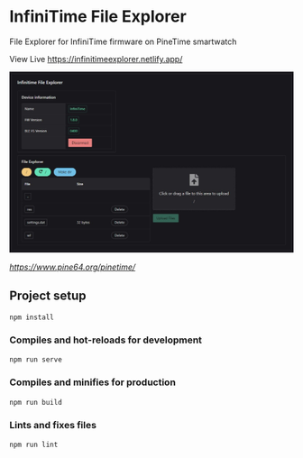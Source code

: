 # InfiniTime File Explorer

File Explorer for InfiniTime firmware on PineTime smartwatch

View Live https://infinitimeexplorer.netlify.app/

<img src="doc/explorer.jpg" />

*https://www.pine64.org/pinetime/*

## Project setup
```
npm install
```

### Compiles and hot-reloads for development
```
npm run serve
```

### Compiles and minifies for production
```
npm run build
```

### Lints and fixes files
```
npm run lint
```
